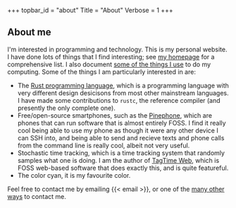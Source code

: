 +++
topbar_id = "about"
Title = "About"
Verbose = 1
+++

## About me
I'm interested in programming and technology. This is my personal website. I have done lots of things that I find interesting; see [my homepage](/) for a comprehensive list. I also document [some of the things I use](/uses/) to do my computing. Some of the things I am particularly interested in are:

- The [Rust programming language](https://www.rust-lang.org/), which is a programming language with very different design desicisons from most other mainstream languages. I have made some contributions to `rustc`, the reference compiler (and presently the only complete one).
- Free/open-source smartphones, such as the [Pinephone](https://www.pine64.org/pinephone/), which are phones that can run software that is almost entirely FOSS. I find it really cool being able to use my phone as though it were any other device I can SSH into, and being able to send and recieve texts and phone calls from the command line is really cool, albeit not very useful.
- Stochastic time tracking, which is a time tracking system that randomly samples what one is doing. I am the author of [TagTime Web](https://ttw.smitop.com/), which is FOSS web-based software that does exactly this, and is quite featureful.
- The color cyan, it is my favourite color.

Feel free to contact me by emailing {{< email >}}, or one of the [many other ways](/p/accounts/) to contact me.
